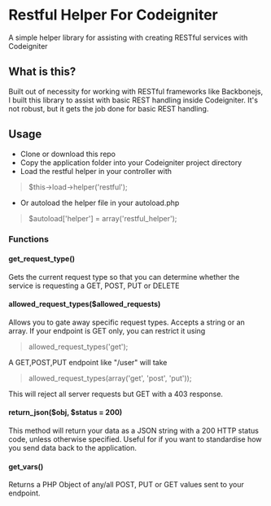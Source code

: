 # Restful Helper For Codeigniter
A simple helper library for assisting with creating RESTful services with Codeigniter

## What is this?
Built out of necessity for working with RESTful frameworks like Backbonejs, I built this library to assist with basic REST handling inside Codeigniter. It's not robust, but it gets the job done for basic REST handling.

## Usage
* Clone or download this repo
* Copy the application folder into your Codeigniter project directory
* Load the restful helper in your controller with
>$this->load->helper('restful');
* Or autoload the helper file in your autoload.php
>$autoload['helper'] = array('restful_helper');

### Functions
#### get_request_type()
Gets the current request type so that you can determine whether the service is requesting a GET, POST, PUT or DELETE

#### allowed_request_types($allowed_requests)
Allows you to gate away specific request types. Accepts a string or an array.
If your endpoint is GET only, you can restrict it using
>allowed_request_types('get');

A GET,POST,PUT endpoint like "/user" will take
>allowed_request_types(array('get', 'post', 'put'));

This will reject all server requests but GET with a 403 response.

#### return_json($obj, $status = 200)
This method will return your data as a JSON string with a 200 HTTP status code, unless otherwise specified. Useful for if you want to standardise how you send data back to the application.

#### get_vars()
Returns a PHP Object of any/all POST, PUT or GET values sent to your endpoint.
